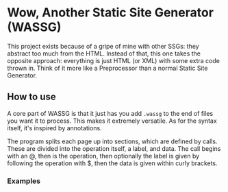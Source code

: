 # Wow, Another Static Site Generator (WASSG)
This project exists because of a gripe of mine with other SSGs: they abstract too much from the HTML. Instead of that, this one takes the opposite approach: everything is just HTML (or XML) with some extra code thrown in. Think of it more like a Preprocessor than a normal Static Site Generator.

## How to use
A core part of WASSG is that it just has you add ```.wassg``` to the end of files you want it to process. This makes it extremely versatile. As for the syntax itself, it's inspired by annotations.

The program splits each page up into sections, which are defined by calls. These are divided into the operation itself, a label, and data. The call begins with an @, then is the operation, then optionally the label is given by following the operation with $, then the data is given within curly brackets.

### Examples

